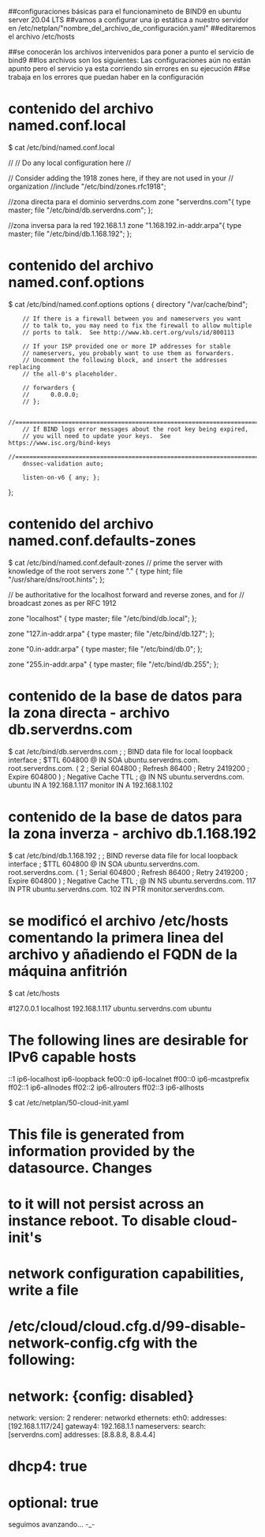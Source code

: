 ##configuraciones básicas para el funcionamineto de BIND9 en ubuntu server 20.04 LTS
##vamos a configurar una ip estática a nuestro servidor en /etc/netplan/"nombre_del_archivo_de_configuración.yaml"
##editaremos el archivo /etc/hosts

##se conocerán los archivos intervenidos para poner a punto el servicio de bind9
##los archivos son los siguientes: Las configuraciones aún no están apunto pero el servicio ya esta corriendo sin errores en su ejecución
##se trabaja en los errores que puedan haber en la configuración

# contenido del archivo named.conf.local
$ cat /etc/bind/named.conf.local

//
// Do any local configuration here
//

// Consider adding the 1918 zones here, if they are not used in your
// organization
//include "/etc/bind/zones.rfc1918";

//zona directa para el dominio serverdns.com
zone "serverdns.com"{
  type master;
  file "/etc/bind/db.serverdns.com";
};

//zona inversa para la red 192.168.1.1
zone "1.168.192.in-addr.arpa"{
  type master;
  file "/etc/bind/db.1.168.192";
};


# contenido del archivo named.conf.options
$ cat /etc/bind/named.conf.options
options {
        directory "/var/cache/bind";

        // If there is a firewall between you and nameservers you want
        // to talk to, you may need to fix the firewall to allow multiple
        // ports to talk.  See http://www.kb.cert.org/vuls/id/800113

        // If your ISP provided one or more IP addresses for stable
        // nameservers, you probably want to use them as forwarders.
        // Uncomment the following block, and insert the addresses replacing
        // the all-0's placeholder.

        // forwarders {
        //      0.0.0.0;
        // };

        //========================================================================
        // If BIND logs error messages about the root key being expired,
        // you will need to update your keys.  See https://www.isc.org/bind-keys
        //========================================================================
        dnssec-validation auto;

        listen-on-v6 { any; };
};



# contenido del archivo named.conf.defaults-zones
$ cat /etc/bind/named.conf.default-zones
// prime the server with knowledge of the root servers
zone "." {
        type hint;
        file "/usr/share/dns/root.hints";
};

// be authoritative for the localhost forward and reverse zones, and for
// broadcast zones as per RFC 1912

zone "localhost" {
        type master;
        file "/etc/bind/db.local";
};

zone "127.in-addr.arpa" {
        type master;
        file "/etc/bind/db.127";
};

zone "0.in-addr.arpa" {
        type master;
        file "/etc/bind/db.0";
};

zone "255.in-addr.arpa" {
        type master;
        file "/etc/bind/db.255";
};

# contenido de la base de datos para la zona directa - archivo db.serverdns.com
$ cat /etc/bind/db.serverdns.com
;
; BIND data file for local loopback interface
;
$TTL    604800
@       IN      SOA     ubuntu.serverdns.com. root.serverdns.com. (
                              2         ; Serial
                         604800         ; Refresh
                          86400         ; Retry
                        2419200         ; Expire
                         604800 )       ; Negative Cache TTL
;
@        IN     NS      ubuntu.serverdns.com.
ubuntu   IN     A       192.168.1.117
monitor  IN     A       192.168.1.102

# contenido de la base de datos para la zona inverza - archivo db.1.168.192
$ cat /etc/bind/db.1.168.192
;
; BIND reverse data file for local loopback interface
;
$TTL    604800
@       IN      SOA     ubuntu.serverdns.com. root.serverdns.com. (
                              1         ; Serial
                         604800         ; Refresh
                          86400         ; Retry
                        2419200         ; Expire
                         604800 )       ; Negative Cache TTL
;
@       IN      NS      ubuntu.serverdns.com.
117     IN      PTR     ubuntu.serverdns.com.
102     IN      PTR     monitor.serverdns.com.



# se modificó el archivo /etc/hosts comentando la primera linea del archivo y añadiendo el FQDN de la máquina anfitrión
$ cat /etc/hosts

#127.0.0.1 localhost
192.168.1.117 ubuntu.serverdns.com ubuntu

# The following lines are desirable for IPv6 capable hosts
::1 ip6-localhost ip6-loopback
fe00::0 ip6-localnet
ff00::0 ip6-mcastprefix
ff02::1 ip6-allnodes
ff02::2 ip6-allrouters
ff02::3 ip6-allhosts


$ cat /etc/netplan/50-cloud-init.yaml
# This file is generated from information provided by the datasource.  Changes
# to it will not persist across an instance reboot.  To disable cloud-init's
# network configuration capabilities, write a file
# /etc/cloud/cloud.cfg.d/99-disable-network-config.cfg with the following:
# network: {config: disabled}
network:
    version: 2
    renderer: networkd
    ethernets:
        eth0:
          addresses: [192.168.1.117/24]
          gateway4: 192.168.1.1
          nameservers:
            search: [serverdns.com]
            addresses: [8.8.8.8, 8.8.4.4]
#            dhcp4: true
#            optional: true

seguimos avanzando... -_-




